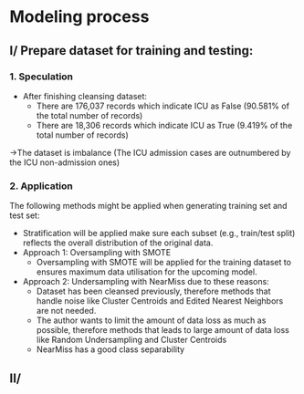 # Modeling process

## I/ Prepare dataset for training and testing: 
### 1. Speculation
- After finishing cleansing dataset:
    - There are 176,037 records which indicate ICU as False (90.581% of the total number of records)
    - There are 18,306 records which indicate ICU as True (9.419% of the total number of records)

&rarr;The dataset is imbalance (The ICU admission cases are outnumbered by the ICU non-admission ones)

### 2. Application
The following methods might be applied when generating training set and test set:
- Stratification will be applied make sure each subset (e.g., train/test split) reflects the overall distribution of the original data.
- Approach 1: Oversampling with SMOTE
    - Oversampling with SMOTE will be applied for the training dataset to ensures maximum data utilisation for the upcoming model.
- Approach 2: Undersampling with NearMiss due to these reasons:
    - Dataset has been cleansed previously, therefore methods that handle noise like Cluster Centroids and Edited Nearest Neighbors are not needed.
    - The author wants to limit the amount of data loss as much as possible, therefore methods that leads to large amount of data loss like Random Undersampling and Cluster Centroids
    - NearMiss has a good class separability 

## II/ 